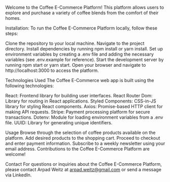 Welcome to the Coffee E-Commerce Platform! This platform allows users to explore and purchase a variety of  coffee blends from the comfort of their homes.

Installation:
To run the Coffee E-Commerce Platform locally, follow these steps:

Clone the repository to your local machine.
Navigate to the project directory.
Install dependencies by running npm install or yarn install.
Set up environment variables by creating a .env file and adding the necessary variables (see .env.example for reference).
Start the development server by running npm start or yarn start.
Open your browser and navigate to http://localhost:3000 to access the platform.

Technologies Used
The Coffee E-Commerce web app is built using the following technologies:

React: Frontend library for building user interfaces.
React Router Dom: Library for routing in React applications.
Styled Components: CSS-in-JS library for styling React components.
Axios: Promise-based HTTP client for making API requests.
Stripe: Payment processing platform for secure transactions.
Dotenv: Module for loading environment variables from a .env file.
UUID: Library for generating unique identifiers.

Usage
Browse through the selection of coffee products available on the platform.
Add desired products to the shopping cart.
Proceed to checkout and enter payment information.
Subscribe to a weekly newsletter using your email address.
Contributions to the Coffee E-Commerce Platform are welcome! 


Contact
For questions or inquiries about the Coffee E-Commerce Platform, please contact Arpad Weitz at arpad.weitz@gmail.com or send a message via LinkedIn.

